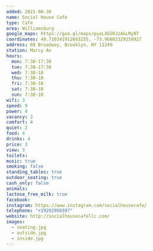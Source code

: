 ```yaml
---
added: 2021-08-30
name: Social House Cafe
type: Cafe
area: Williamsburg
google_maps: https://goo.gl/maps/pyoLX65RJzAkLMyN7
coordinates: 40.710341912683255, -73.96603329258927
address: 60 Broadway, Brooklyn, NY 11249
station: Marcy Av
hours:
  mon: 7:30-17:30
  tue: 7:30-17:30
  wed: 7:30-18
  thu: 7:30-18
  fri: 7:30-18
  sat: 7:30-18
  sun: 7:30-18
wifi: 3
speed: 9 
power: 4
vacancy: 2
comfort: 4
quiet: 2
food: 4
drinks: 4
price: 3
view: 3
toilets: 
music: true
smoking: false
standing_tables: true
outdoor_seating: true
cash_only: false
animals: 
lactose_free_milk: true
facebook: 
instagram: https://www.instagram.com/socialhousecafe/
telephone: "+19292950397"
website: http://socialhousecafellc.com/
images:
  - seating.jpg
  - outside.jpg
  - inside.jpg
---
```

